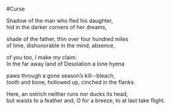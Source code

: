 #Curse

Shadow of the man who fled his daughter,  
hid in the darker corners of her dreams,

shade of the father, thin over four hundred miles  
of lime, dishonorable in the mind, absence,

of you too, I make my claim.  
In the far away land of Desolation a lone hyena

paws through a gone season’s kill--bleach,  
tooth and bone, hollowed up, cinched in the flanks.

Here, an ostrich neither runs nor ducks its head,  
but waists to a feather and, O for a breeze, to at last take flight.